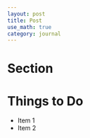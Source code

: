```yaml
---
layout: post
title: Post
use_math: true
category: journal
---
```


# Section

# Things to Do
- Item 1
- Item 2
